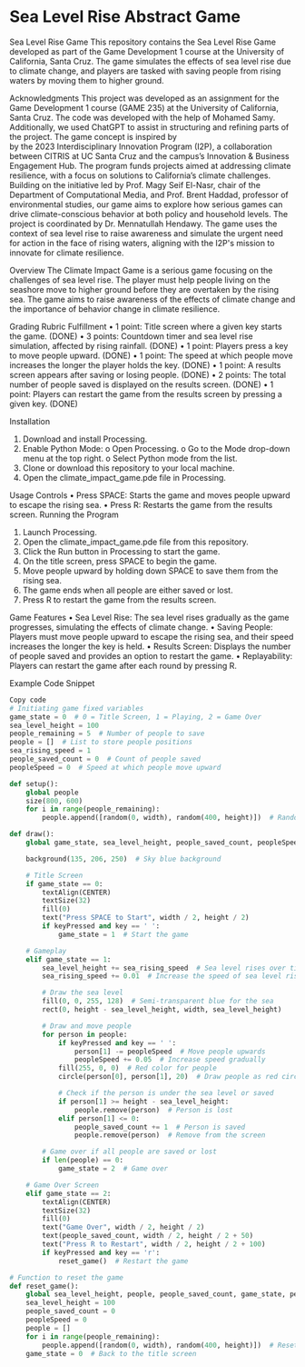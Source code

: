 # Sea Level Rise Abstract Game
 
Sea Level Rise Game
This repository contains the Sea Level Rise Game developed as part of the Game Development 1 course at the University of California, Santa Cruz. The game simulates the effects of sea level rise due to climate change, and players are tasked with saving people from rising waters by moving them to higher ground.

Acknowledgments
This project was developed as an assignment for the Game Development 1 course (GAME 235) at the University of California, Santa Cruz. The code was developed with the help of Mohamed Samy. Additionally, we used ChatGPT to assist in structuring and refining parts of the project. The game concept is inspired by  
by the 2023 Interdisciplinary Innovation Program (I2P), a collaboration between CITRIS at UC Santa Cruz and the campus’s Innovation & Business Engagement Hub. The program funds projects aimed at addressing climate resilience, with a focus on solutions to California’s climate challenges. Building on the initiative led by Prof. Magy Seif El-Nasr, chair of the Department of Computational Media, and Prof. Brent Haddad, professor of environmental studies, our game aims to explore how serious games can drive climate-conscious behavior at both policy and household levels. The project is coordinated by Dr. Mennatullah Hendawy. The game uses the context of sea level rise to raise awareness and simulate the urgent need for action in the face of rising waters, aligning with the I2P's mission to innovate for climate resilience.

Overview
The Climate Impact Game is a serious game focusing on the challenges of sea level rise. The player must help people living on the seashore move to higher ground before they are overtaken by the rising sea. The game aims to raise awareness of the effects of climate change and the importance of behavior change in climate resilience.

Grading Rubric Fulfillment
•	1 point: Title screen where a given key starts the game. (DONE)
•	3 points: Countdown timer and sea level rise simulation, affected by rising rainfall. (DONE)
•	1 point: Players press a key to move people upward. (DONE)
•	1 point: The speed at which people move increases the longer the player holds the key. (DONE)
•	1 point: A results screen appears after saving or losing people. (DONE)
•	2 points: The total number of people saved is displayed on the results screen. (DONE)
•	1 point: Players can restart the game from the results screen by pressing a given key. (DONE)

Installation
1.	Download and install Processing.
2.	Enable Python Mode:
o	Open Processing.
o	Go to the Mode drop-down menu at the top right.
o	Select Python mode from the list.
3.	Clone or download this repository to your local machine.
4.	Open the climate_impact_game.pde file in Processing.

Usage
Controls
•	Press SPACE: Starts the game and moves people upward to escape the rising sea.
•	Press R: Restarts the game from the results screen.
Running the Program
1.	Launch Processing.
2.	Open the climate_impact_game.pde file from this repository.
3.	Click the Run button in Processing to start the game.
4.	On the title screen, press SPACE to begin the game.
5.	Move people upward by holding down SPACE to save them from the rising sea.
6.	The game ends when all people are either saved or lost.
7.	Press R to restart the game from the results screen.

Game Features
•	Sea Level Rise: The sea level rises gradually as the game progresses, simulating the effects of climate change.
•	Saving People: Players must move people upward to escape the rising sea, and their speed increases the longer the key is held.
•	Results Screen: Displays the number of people saved and provides an option to restart the game.
•	Replayability: Players can restart the game after each round by pressing R.

Example Code Snippet
```python
Copy code
# Initiating game fixed variables
game_state = 0  # 0 = Title Screen, 1 = Playing, 2 = Game Over
sea_level_height = 100
people_remaining = 5  # Number of people to save
people = []  # List to store people positions
sea_rising_speed = 1
people_saved_count = 0  # Count of people saved
peopleSpeed = 0  # Speed at which people move upward

def setup():
    global people
    size(800, 600)
    for i in range(people_remaining):
        people.append([random(0, width), random(400, height)])  # Random positions for people

def draw():
    global game_state, sea_level_height, people_saved_count, peopleSpeed, sea_rising_speed

    background(135, 206, 250)  # Sky blue background

    # Title Screen
    if game_state == 0:
        textAlign(CENTER)
        textSize(32)
        fill(0)
        text("Press SPACE to Start", width / 2, height / 2)
        if keyPressed and key == ' ':
            game_state = 1  # Start the game

    # Gameplay
    elif game_state == 1:
        sea_level_height += sea_rising_speed  # Sea level rises over time
        sea_rising_speed += 0.01  # Increase the speed of sea level rise

        # Draw the sea level
        fill(0, 0, 255, 128)  # Semi-transparent blue for the sea
        rect(0, height - sea_level_height, width, sea_level_height)

        # Draw and move people
        for person in people:
            if keyPressed and key == ' ':
                person[1] -= peopleSpeed  # Move people upwards
                peopleSpeed += 0.05  # Increase speed gradually
            fill(255, 0, 0)  # Red color for people
            circle(person[0], person[1], 20)  # Draw people as red circles

            # Check if the person is under the sea level or saved
            if person[1] >= height - sea_level_height:
                people.remove(person)  # Person is lost
            elif person[1] <= 0:
                people_saved_count += 1  # Person is saved
                people.remove(person)  # Remove from the screen

        # Game over if all people are saved or lost
        if len(people) == 0:
            game_state = 2  # Game over

    # Game Over Screen
    elif game_state == 2:
        textAlign(CENTER)
        textSize(32)
        fill(0)
        text("Game Over", width / 2, height / 2)
        text(people_saved_count, width / 2, height / 2 + 50)
        text("Press R to Restart", width / 2, height / 2 + 100)
        if keyPressed and key == 'r':
            reset_game()  # Restart the game

# Function to reset the game
def reset_game():
    global sea_level_height, people, people_saved_count, game_state, peopleSpeed
    sea_level_height = 100
    people_saved_count = 0
    peopleSpeed = 0
    people = []
    for i in range(people_remaining):
        people.append([random(0, width), random(400, height)])  # Reset positions
    game_state = 0  # Back to the title screen
 

